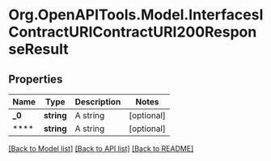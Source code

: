 # Org.OpenAPITools.Model.InterfacesIContractURIContractURI200ResponseResult

## Properties

Name | Type | Description | Notes
------------ | ------------- | ------------- | -------------
**_0** | **string** | A string | [optional] 
**** | **string** | A string | [optional] 

[[Back to Model list]](../README.md#documentation-for-models) [[Back to API list]](../README.md#documentation-for-api-endpoints) [[Back to README]](../README.md)

